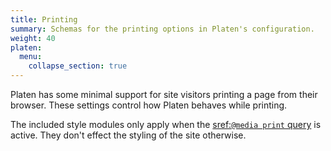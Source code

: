 ```yaml
---
title: Printing
summary: Schemas for the printing options in Platen's configuration.
weight: 40
platen:
  menu:
    collapse_section: true
---
```


Platen has some minimal support for site visitors printing a page from their browser. These settings
control how Platen behaves while printing.

The included style modules only apply when the [sref:`@media print` query] is active. They don't
effect the styling of the site otherwise.

```section
```

<!-- Link References -->
[sref:`@media print` query]: mdn.css:@media
